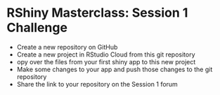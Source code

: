# RShiny Masterclass: Session 1 Challenge

- Create a new repository on GitHub
- Create a new project in RStudio Cloud from this git repository
- opy over the files from your first shiny app to this new project
- Make some changes to your app and push those changes to the git repository
- Share the link to your repository on the Session 1 forum
